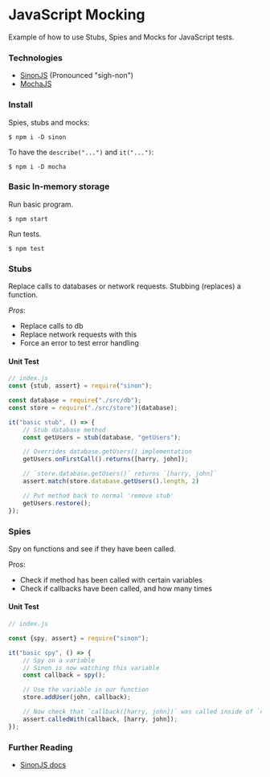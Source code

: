 # JavaScript Mocking

Example of how to use Stubs, Spies and Mocks for JavaScript tests.

### Technologies

- [SinonJS](http://sinonjs.org/) (Pronounced "sigh-non")
- [MochaJS](http://mochajs.org)

### Install

Spies, stubs and mocks:

```
$ npm i -D sinon
```

To have the `describe("...")` and `it("...")`:

```
$ npm i -D mocha
```

### Basic In-memory storage

Run basic program.

```
$ npm start
```

Run tests.

```
$ npm test
```

### Stubs

Replace calls to databases or network requests.
Stubbing (replaces) a function.

*Pros*:
- Replace calls to db
- Replace network requests with this
- Force an error to test error handling


#### Unit Test

```js
// index.js
const {stub, assert} = require("sinon");

const database = require("./src/db");
const store = require("./src/store")(database);

it("basic stub", () => {
    // Stub database method
    const getUsers = stub(database, "getUsers");

    // Overrides database.getUsers() implementation
    getUsers.onFirstCall().returns([harry, john]);

    // `store.database.getUsers()` returns `[harry, john]`
    assert.match(store.database.getUsers().length, 2)

    // Put method back to normal 'remove stub'
    getUsers.restore();
});
```


### Spies

Spy on functions and see if they have been called.

Pros:
- Check if method has been called with certain variables
- Check if callbacks have been called, and how many times

#### Unit Test

```js
// index.js

const {spy, assert} = require("sinon");

it("basic spy", () => {
    // Spy on a variable
    // Sinon is now watching this variable
    const callback = spy();

    // Use the variable in our function
    store.addUser(john, callback);

    // Now check that `callback([harry, john])` was called inside of `database.addUser()`
    assert.calledWith(callback, [harry, john]);
});
```

### Further Reading

- [SinonJS docs](http://sinonjs.org/)
